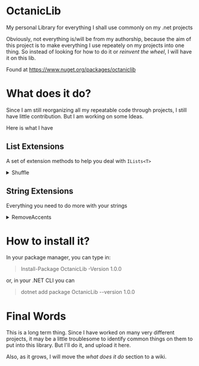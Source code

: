 # OctanicLib
My personal Library for everything I shall use commonly on my .net projects

Obviously, not everything is/will be from my authorship, because the aim of this project is to make everything I use repeately on my projects into one thing. 
So instead of looking for how to do it or _reinvent the wheel_, I will have it on this lib.

Found at https://www.nuget.org/packages/octaniclib

# What does it do?
Since I am still reorganizing all my repeatable code through projects, I still have little contribution. But I am working on some Ideas.

Here is what I have

## List Extensions
A set of extension methods to help you deal with `ILists<T>`
<details>
  <summary>Shuffle</summary>
  Used to shuffle an <code>IList<T></code>. Usable for 
  <ul>
    <li>picking up random cards in a deck</li>
    <li>getting random products out of a set for a showcase</li>
    <li>mess up with an ordered list</li>
  </ul>
</details>

## String Extensions
Everything you need to do more with your strings

<details>
  <summary>RemoveAccents</summary>
  Remove accents (or diacritics if you want) from a string, so, <code>Animação</code> would be translated to <code>Animacao</code> - it uses Unicode character information.
</details>

# How to install it?
In your package manager, you can type in:
> Install-Package OctanicLib -Version 1.0.0

or, in your .NET CLI you can
> dotnet add package OctanicLib --version 1.0.0

# Final Words
This is a long term thing. Since I have worked on many very different projects, it may be a little troublesome to identify common things on them to put into this library. 
But I'll do it, and upload it here.

Also, as it grows, I will move the _what does it do_ section to a wiki.

